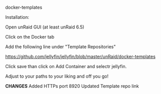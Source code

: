 docker-templates

Installation:

Open unRaid GUI (at least unRaid 6.5) 

Click on the Docker tab 

Add the following line under "Template Repositories" 

https://github.com/jellyfin/jellyfin/blob/master/unRaid/docker-templates

Click save than click on Add Container and selectr jellyfin.

Adjust to your paths to your liking and off you go!

**CHANGES**
Added HTTPs port 8920
Updated Template repo link
